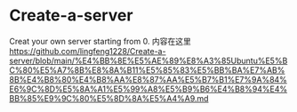 # Create-a-server
Creat your own server starting from 0.
内容在这里
https://github.com/lingfeng1228/Create-a-server/blob/main/%E4%BB%8E%E5%AE%89%E8%A3%85Ubuntu%E5%BC%80%E5%A7%8B%E8%8A%B11%E5%85%83%E5%BB%BA%E7%AB%8B%E4%B8%80%E4%B8%AA%E8%87%AA%E5%B7%B1%E7%9A%84%E6%9C%8D%E5%8A%A1%E5%99%A8%E5%B9%B6%E4%B8%94%E4%BB%85%E9%9C%80%E5%8D%8A%E5%A4%A9.md
